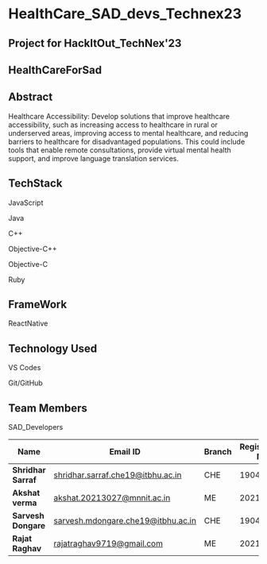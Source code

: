 # HealthCare_SAD_devs_Technex23

## Project for HackItOut_TechNex'23

## HealthCareForSad

## Abstract

Healthcare Accessibility: Develop solutions that improve healthcare accessibility, such as increasing access to healthcare in rural or underserved areas, improving access to mental healthcare, and reducing barriers to healthcare for disadvantaged populations. This could include tools that enable remote consultations, provide virtual mental health support, and improve language translation services.

## TechStack

  JavaScript
  
  Java
  
  C++
  
  Objective-C++
  
  Objective-C
  
  Ruby
  
## FrameWork

  ReactNative
  
## Technology Used

  VS Codes
  
  Git/GitHub
  
## Team Members 

SAD_Developers

 | Name                           |              Email ID                 |            Branch                  |   Registration No. |
 |--------------------------------|---------------------------------------|------------------------------------|--------------------|
 | **Shridhar Sarraf**        |     shridhar.sarraf.che19@itbhu.ac.in       |            CHE                      |      19045101      |
 | **Akshat verma**               |       akshat.20213027@mnnit.ac.in     |            ME                      |      20213027      |
 | **Sarvesh Dongare**               |     sarvesh.mdongare.che19@itbhu.ac.in       |            CHE                     |      19045095      |
  | **Rajat Raghav**               |       rajatraghav9719@gmail.com     |            ME                     |      20213114     |
  


